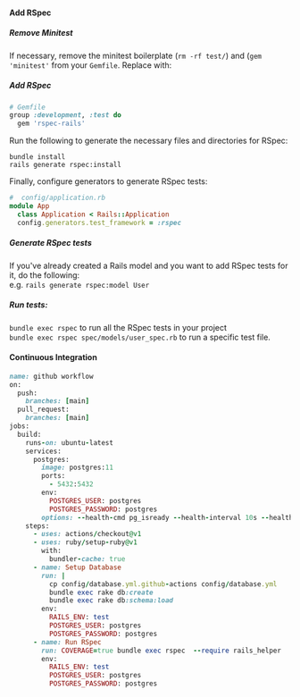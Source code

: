 #### Add RSpec

##### Remove Minitest

If necessary, remove the minitest boilerplate (`rm -rf test/`) and (`gem 'minitest'` from your `Gemfile`. Replace with: 

##### Add RSpec 
```ruby
# Gemfile
group :development, :test do
  gem 'rspec-rails'
```


Run the following to generate the necessary files and directories for RSpec:
```
bundle install
rails generate rspec:install
``` 

Finally, configure generators to generate RSpec tests:

```ruby
#  config/application.rb
module App
  class Application < Rails::Application
  config.generators.test_framework = :rspec
```
##### Generate RSpec tests
If you've already created a Rails model and you want to add RSpec tests for it, do the following: <br>
e.g. `rails generate rspec:model User`

##### Run tests:

`bundle exec rspec` to run all the RSpec tests in your project <br>
`bundle exec rspec spec/models/user_spec.rb` to run a specific test file. 

#### Continuous Integration

```ruby
name: github workflow
on:
  push:
    branches: [main]
  pull_request:
    branches: [main]
jobs:
  build:
    runs-on: ubuntu-latest
    services:
      postgres:
        image: postgres:11
        ports:
          - 5432:5432
        env:
          POSTGRES_USER: postgres
          POSTGRES_PASSWORD: postgres
        options: --health-cmd pg_isready --health-interval 10s --health-timeout 5s --health-retries 5
    steps:
      - uses: actions/checkout@v1
      - uses: ruby/setup-ruby@v1
        with:
          bundler-cache: true
      - name: Setup Database
        run: |
          cp config/database.yml.github-actions config/database.yml
          bundle exec rake db:create
          bundle exec rake db:schema:load
        env:
          RAILS_ENV: test
          POSTGRES_USER: postgres
          POSTGRES_PASSWORD: postgres
      - name: Run RSpec
        run: COVERAGE=true bundle exec rspec  --require rails_helper
        env:
          RAILS_ENV: test
          POSTGRES_USER: postgres
          POSTGRES_PASSWORD: postgres

```
